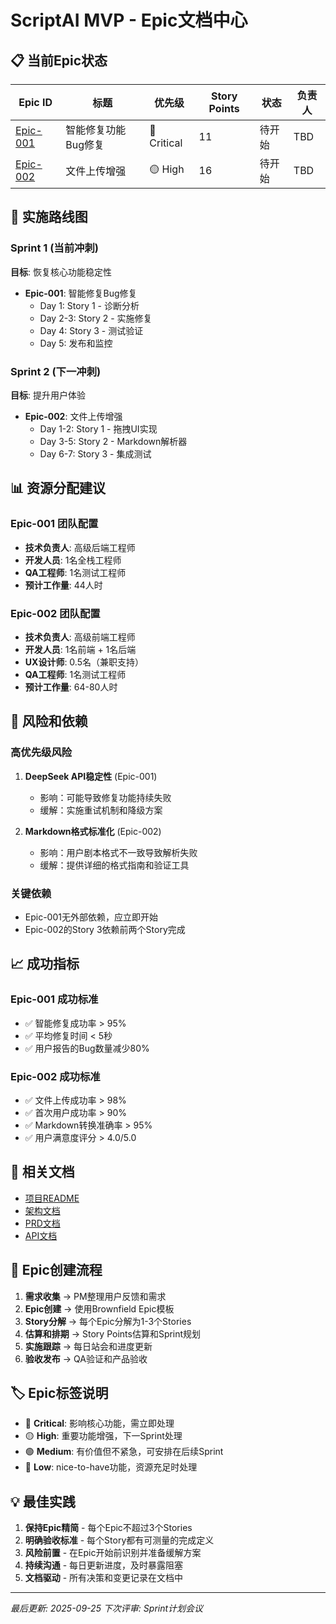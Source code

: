 # ScriptAI MVP - Epic文档中心

## 📋 当前Epic状态

| Epic ID | 标题 | 优先级 | Story Points | 状态 | 负责人 |
|---------|------|--------|--------------|------|--------|
| [Epic-001](./epic-001-intelligent-repair-bug-fix/) | 智能修复功能Bug修复 | 🔴 Critical | 11 | 待开始 | TBD |
| [Epic-002](./epic-002-file-upload-enhancement/) | 文件上传增强 | 🟡 High | 16 | 待开始 | TBD |

## 🎯 实施路线图

### Sprint 1 (当前冲刺)
**目标**: 恢复核心功能稳定性

- **Epic-001**: 智能修复Bug修复
  - Day 1: Story 1 - 诊断分析
  - Day 2-3: Story 2 - 实施修复
  - Day 4: Story 3 - 测试验证
  - Day 5: 发布和监控

### Sprint 2 (下一冲刺)
**目标**: 提升用户体验

- **Epic-002**: 文件上传增强
  - Day 1-2: Story 1 - 拖拽UI实现
  - Day 3-5: Story 2 - Markdown解析器
  - Day 6-7: Story 3 - 集成测试

## 📊 资源分配建议

### Epic-001 团队配置
- **技术负责人**: 高级后端工程师
- **开发人员**: 1名全栈工程师
- **QA工程师**: 1名测试工程师
- **预计工作量**: 44人时

### Epic-002 团队配置
- **技术负责人**: 高级前端工程师
- **开发人员**: 1名前端 + 1名后端
- **UX设计师**: 0.5名（兼职支持）
- **QA工程师**: 1名测试工程师
- **预计工作量**: 64-80人时

## 🚨 风险和依赖

### 高优先级风险
1. **DeepSeek API稳定性** (Epic-001)
   - 影响：可能导致修复功能持续失败
   - 缓解：实施重试机制和降级方案

2. **Markdown格式标准化** (Epic-002)
   - 影响：用户剧本格式不一致导致解析失败
   - 缓解：提供详细的格式指南和验证工具

### 关键依赖
- Epic-001无外部依赖，应立即开始
- Epic-002的Story 3依赖前两个Story完成

## 📈 成功指标

### Epic-001 成功标准
- ✅ 智能修复成功率 > 95%
- ✅ 平均修复时间 < 5秒
- ✅ 用户报告的Bug数量减少80%

### Epic-002 成功标准
- ✅ 文件上传成功率 > 98%
- ✅ 首次用户成功率 > 90%
- ✅ Markdown转换准确率 > 95%
- ✅ 用户满意度评分 > 4.0/5.0

## 🔗 相关文档

- [项目README](../../README.md)
- [架构文档](../architecture.md)
- [PRD文档](../prd.md)
- [API文档](../api/)

## 📝 Epic创建流程

1. **需求收集** → PM整理用户反馈和需求
2. **Epic创建** → 使用Brownfield Epic模板
3. **Story分解** → 每个Epic分解为1-3个Stories
4. **估算和排期** → Story Points估算和Sprint规划
5. **实施跟踪** → 每日站会和进度更新
6. **验收发布** → QA验证和产品验收

## 🏷️ Epic标签说明

- 🔴 **Critical**: 影响核心功能，需立即处理
- 🟡 **High**: 重要功能增强，下一Sprint处理
- 🟢 **Medium**: 有价值但不紧急，可安排在后续Sprint
- 🔵 **Low**: nice-to-have功能，资源充足时处理

## 💡 最佳实践

1. **保持Epic精简** - 每个Epic不超过3个Stories
2. **明确验收标准** - 每个Story都有可测量的完成定义
3. **风险前置** - 在Epic开始前识别并准备缓解方案
4. **持续沟通** - 每日更新进度，及时暴露阻塞
5. **文档驱动** - 所有决策和变更记录在文档中

---

*最后更新: 2025-09-25*
*下次评审: Sprint计划会议*